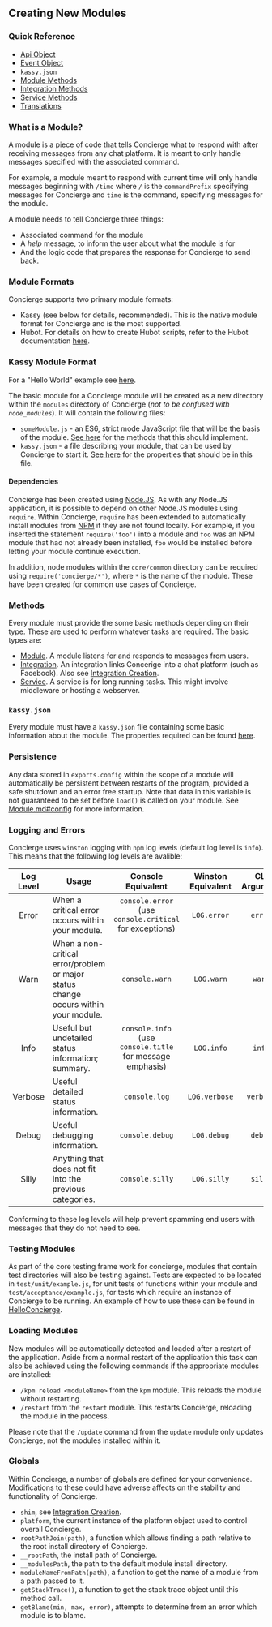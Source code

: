 ## Creating New Modules
### Quick Reference
- [Api Object](./api/Api.md)
- [Event Object](./api/Event.md)
- [`kassy.json`](./api/Kassy.json.md)
- [Module Methods](./api/Module.md)
- [Integration Methods](./api/Integration.md)
- [Service Methods](./api/Service.md)
- [Translations](./api/Translation.md)

### What is a Module?
A module is a piece of code that tells Concierge what to respond with after receiving messages from any chat platform. It is meant to only handle messages specified with the associated command.

For example, a module meant to respond with current time will only handle messages beginning with `/time` where `/` is the `commandPrefix` specifying messages for Concierge and `time` is the command, specifying messages for the module.

A module needs to tell Concierge three things:
- Associated command for the module
- A *help* message, to inform the user about what the module is for
- And the logic code that prepares the response for Concierge to send back.

### Module Formats
Concierge supports two primary module formats:
- Kassy (see below for details, recommended). This is the native module format for Concierge and is the most supported.
- Hubot. For details on how to create Hubot scripts, refer to the Hubot documentation [here](https://hubot.github.com/docs/scripting/).

### Kassy Module Format
For a "Hello World" example see [here](https://github.com/concierge/HelloConcierge).

The basic module for a Concierge module will be created as a new directory within the `modules` directory of Concierge (*not to be confused with `node_modules`*).
It will contain the following files:
- `someModule.js` - an ES6, strict mode JavaScript file that will be the basis of the module. [See here](./api/Module.md) for the methods that this should implement.
- `kassy.json` - a file describing your module, that can be used by Concierge to start it. [See here](./api/Kassy.json.md) for the properties that should be in this file.

#### Dependencies
Concierge has been created using [Node.JS](https://nodejs.org/). As with any Node.JS application, it is possible to depend on other Node.JS modules using `require`. Within Concierge, `require` has been extended to automatically install modules from [NPM](https://www.npmjs.com/) if they are not found locally.
For example, if you inserted the statement `require('foo')` into a module and `foo` was an NPM module that had not already been installed, `foo` would be installed before letting your module continue execution.

In addition, node modules within the `core/common` directory can be required using `require('concierge/*')`, where `*` is the name of the module. These have been created for common use cases of Concierge.

### Methods
Every module must provide the some basic methods depending on their type. These are used to perform whatever tasks are required. The basic types are:
- [Module](./api/Module.md). A module listens for and responds to messages from users.
- [Integration](./api/Integration.md). An integration links Concerige into a chat platform (such as Facebook). Also see [Integration Creation](./IntegrationCreation.md).
- [Service](./api/Service.md). A service is for long running tasks. This might involve middleware or hosting a webserver.

### `kassy.json`
Every module must have a `kassy.json` file containing some basic information about the module. The properties required can be found [here](./api/Kassy.json.md).

### Persistence
Any data stored in `exports.config` within the scope of a module will automatically be persistent between restarts of the program, provided a safe shutdown and an error free startup. Note that data in this variable is not guaranteed to be set before `load()` is called on your module. See [Module.md#config](./api/Module.md#config) for more information.

### Logging and Errors
Concierge uses `winston` logging with `npm` log levels (default log level is `info`). This means that the following log levels are avalible:  

| Log Level | Usage | Console Equivalent | Winston Equivalent | CLI Argument |
|:---------:|-------|:------------------:|:------------------:|:------------:|
|Error      | When a critical error occurs within your module. | `console.error` (use `console.critical` for exceptions) | `LOG.error` | `error` |
|Warn       | When a non-critical error/problem or major status change occurs within your module. | `console.warn` | `LOG.warn` | `warn` |
|Info       | Useful but undetailed status information; summary. | `console.info` (use `console.title` for message emphasis) | `LOG.info` | `info` |
|Verbose    | Useful detailed status information. | `console.log` | `LOG.verbose` | `verbose` |
|Debug      | Useful debugging information. | `console.debug` | `LOG.debug` | `debug` |
|Silly      | Anything that does not fit into the previous categories. | `console.silly` | `LOG.silly` | `silly` |

Conforming to these log levels will help prevent spamming end users with messages that they do not need to see.

### Testing Modules
As part of the core testing frame work for concierge, modules that contain test directories will also be testing against.
Tests are expected to be located in `test/unit/example.js`, for unit tests of functions within your module and `test/acceptance/example.js`, for tests which require an instance of Concierge to be running. An example of how to use these can be found in [HelloConcierge](https://github.com/concierge/HelloConcierge).

### Loading Modules
New modules will be automatically detected and loaded after a restart of the application. Aside from a normal restart of the application this task can also be achieved using the following commands if the appropriate modules are installed:
- `/kpm reload <moduleName>` from the `kpm` module. This reloads the module without restarting.
- `/restart` from the `restart` module. This restarts Concierge, reloading the module in the process.

Please note that the `/update` command from the `update` module only updates Concierge, not the modules installed within it.

### Globals
Within Concierge, a number of globals are defined for your convenience. Modifications to these could have adverse affects on the stability and functionality of Concierge.
- `shim`, see [Integration Creation](./IntegrationCreation.md).
- `platform`, the current instance of the platform object used to control overall Concierge.
- `rootPathJoin(path)`, a function which allows finding a path relative to the root install directory of Concierge.
- `__rootPath`, the install path of Concierge.
- `__modulesPath`, the path to the default module install directory.
- `moduleNameFromPath(path)`, a function to get the name of a module from a path passed to it.
- `getStackTrace()`, a function to get the stack trace object until this method call.
- `getBlame(min, max, error)`, attempts to determine from an error which module is to blame.
